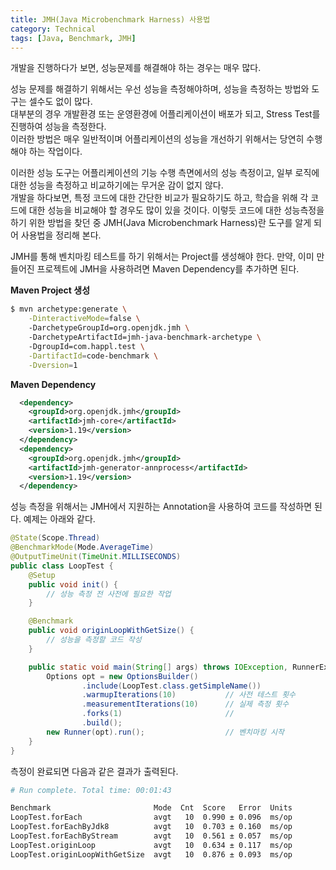 ```yaml
---
title: JMH(Java Microbenchmark Harness) 사용법
category: Technical
tags: [Java, Benchmark, JMH]
---
```


개발을 진행하다가 보면, 성능문제를 해결해야 하는 경우는 매우 많다. 

성능 문제를 해결하기 위해서는 우선 성능을 측정해야하며, 성능을 측정하는 방법와 도구는 셀수도 없이 많다.<br>
대부분의 경우 개발환경 또는 운영환경에 어플리케이션이 배포가 되고, Stress Test를 진행하여 성능을 측정한다.<br>
이러한 방법은 매우 일반적이며 어플리케이션의 성능을 개선하기 위해서는 당연히 수행해야 하는 작업이다.

이러한 성능 도구는 어플리케이션의 기능 수행 측면에서의 성능 측정이고, 
일부 로직에 대한 성능을 측정하고 비교하기에는 무거운 감이 없지 않다.<br>
개발을 하다보면, 특정 코드에 대한 간단한 비교가 필요하기도 하고, 학습을 위해 각 코드에 대한 
성능을 비교해야 할 경우도 많이 있을 것이다. 이렇듯 코드에 대한 성능측정을 하기 위한 방법을 찾던 중 
JMH(Java Microbenchmark Harness)란 도구를 알게 되어 사용법을 정리해 본다.

JMH를 통해 벤치마킹 테스트를 하기 위해서는 Project를 생성해야 한다. 만약, 이미 만들어진 프로젝트에 
JMH을 사용하려면 Maven Dependency를 추가하면 된다.

**Maven Project 생성**
```bash
$ mvn archetype:generate \
    -DinteractiveMode=false \ 
    -DarchetypeGroupId=org.openjdk.jmh \ 
    -DarchetypeArtifactId=jmh-java-benchmark-archetype \ 
    -DgroupId=com.happl.test \
    -DartifactId=code-benchmark \
    -Dversion=1
```
**Maven Dependency**
```xml
  <dependency>
    <groupId>org.openjdk.jmh</groupId>
    <artifactId>jmh-core</artifactId>
    <version>1.19</version>
  </dependency>
  <dependency>
    <groupId>org.openjdk.jmh</groupId>
    <artifactId>jmh-generator-annprocess</artifactId>
    <version>1.19</version>
  </dependency>
```

성능 측정을 위해서는 JMH에서 지원하는 Annotation을 사용하여 코드를 작성하면 된다. 예제는 아래와 같다.
```java
@State(Scope.Thread)
@BenchmarkMode(Mode.AverageTime)
@OutputTimeUnit(TimeUnit.MILLISECONDS)
public class LoopTest {
	@Setup
	public void init() {
        // 성능 측정 전 사전에 필요한 작업		
	}

	@Benchmark
	public void originLoopWithGetSize() {
        // 성능을 측정할 코드 작성
	}

    public static void main(String[] args) throws IOException, RunnerException {
        Options opt = new OptionsBuilder()
                .include(LoopTest.class.getSimpleName())
                .warmupIterations(10)           // 사전 테스트 횟수
                .measurementIterations(10)      // 실제 측정 횟수
                .forks(1)                       // 
                .build();
        new Runner(opt).run();                  // 벤치마킹 시작
    }
}
``` 

측정이 완료되면 다음과 같은 결과가 출력된다.
```bash
# Run complete. Total time: 00:01:43

Benchmark                       Mode  Cnt  Score   Error  Units
LoopTest.forEach                avgt   10  0.990 ± 0.096  ms/op
LoopTest.forEachByJdk8          avgt   10  0.703 ± 0.160  ms/op
LoopTest.forEachByStream        avgt   10  0.561 ± 0.057  ms/op
LoopTest.originLoop             avgt   10  0.634 ± 0.117  ms/op
LoopTest.originLoopWithGetSize  avgt   10  0.876 ± 0.093  ms/op
```